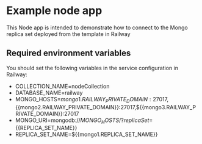 # Example node app

This Node app is intended to demonstrate how to connect to the Mongo replica set deployed from the template in Railway

## Required environment variables

You should set the following variables in the service configuration in Railway:
- COLLECTION_NAME=nodeCollection
- DATABASE_NAME=railway
- MONGO_HOSTS=${{mongo1.RAILWAY_PRIVATE_DOMAIN}}:27017,${{mongo2.RAILWAY_PRIVATE_DOMAIN}}:27017,${{mongo3.RAILWAY_PRIVATE_DOMAIN}}:27017
- MONGO_URI=mongodb://${{MONGO_HOSTS}}/?replicaSet=${{REPLICA_SET_NAME}}
- REPLICA_SET_NAME=${{mongo1.REPLICA_SET_NAME}}